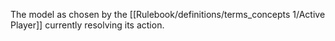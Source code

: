 The model as chosen by the [[Rulebook/definitions/terms_concepts 1/Active Player]] currently resolving its action.